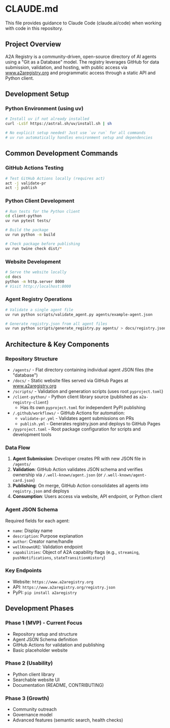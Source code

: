 # CLAUDE.md

This file provides guidance to Claude Code (claude.ai/code) when working with code in this repository.

## Project Overview

A2A Registry is a community-driven, open-source directory of AI agents using a "Git as a Database" model. The registry leverages GitHub for data submission, validation, and hosting, with public access via www.a2aregistry.org and programmatic access through a static API and Python client.

## Development Setup

### Python Environment (using uv)
```bash
# Install uv if not already installed
curl -LsSf https://astral.sh/uv/install.sh | sh

# No explicit setup needed! Just use `uv run` for all commands
# uv run automatically handles environment setup and dependencies
```

## Common Development Commands

### GitHub Actions Testing
```bash
# Test GitHub Actions locally (requires act)
act -j validate-pr
act -j publish
```

### Python Client Development
```bash
# Run tests for the Python client
cd client-python
uv run pytest tests/

# Build the package
uv run python -m build

# Check package before publishing
uv run twine check dist/*
```

### Website Development
```bash
# Serve the website locally
cd docs
python -m http.server 8000
# Visit http://localhost:8000
```

### Agent Registry Operations
```bash
# Validate a single agent file
uv run python scripts/validate_agent.py agents/example-agent.json

# Generate registry.json from all agent files
uv run python scripts/generate_registry.py agents/ > docs/registry.json
```

## Architecture & Key Components

### Repository Structure
- `/agents/` - Flat directory containing individual agent JSON files (the "database")
- `/docs/` - Static website files served via GitHub Pages at www.a2aregistry.org
- `/scripts/` - Validation and generation scripts (uses root `pyproject.toml`)
- `/client-python/` - Python client library source (published as `a2a-registry-client`)
  - Has its own `pyproject.toml` for independent PyPI publishing
- `/.github/workflows/` - GitHub Actions for automation:
  - `validate-pr.yml` - Validates agent submissions on PRs
  - `publish.yml` - Generates registry.json and deploys to GitHub Pages
- `/pyproject.toml` - Root package configuration for scripts and development tools

### Data Flow
1. **Agent Submission**: Developer creates PR with new JSON file in `/agents/`
2. **Validation**: GitHub Action validates JSON schema and verifies ownership via `/.well-known/agent.json` (or `/.well-known/agent-card.json`)
3. **Publishing**: On merge, GitHub Action consolidates all agents into `registry.json` and deploys
4. **Consumption**: Users access via website, API endpoint, or Python client

### Agent JSON Schema
Required fields for each agent:
- `name`: Display name
- `description`: Purpose explanation
- `author`: Creator name/handle
- `wellKnownURI`: Validation endpoint
- `capabilities`: Object of A2A capability flags (e.g., `streaming`, `pushNotifications`, `stateTransitionHistory`)

### Key Endpoints
- Website: `https://www.a2aregistry.org`
- API: `https://www.a2aregistry.org/registry.json`
- PyPI: `pip install a2aregistry`

## Development Phases

### Phase 1 (MVP) - Current Focus
- Repository setup and structure
- Agent JSON Schema definition
- GitHub Actions for validation and publishing
- Basic placeholder website

### Phase 2 (Usability)
- Python client library
- Searchable website UI
- Documentation (README, CONTRIBUTING)

### Phase 3 (Growth)
- Community outreach
- Governance model
- Advanced features (semantic search, health checks)